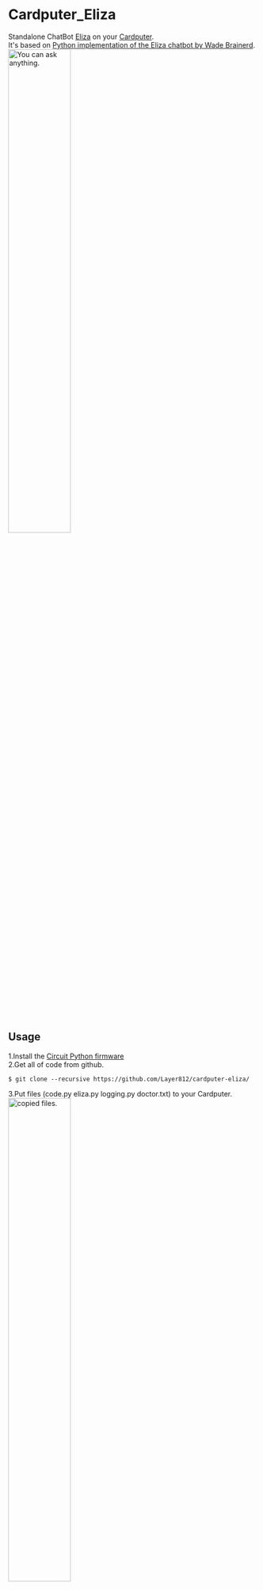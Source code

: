 # Cardputer_Eliza
Standalone ChatBot [Eliza](https://en.wikipedia.org/wiki/ELIZA) on your [Cardputer](https://shop.m5stack.com/products/m5stack-cardputer-kit-w-m5stamps3).<br>
It's based on [Python implementation of the Eliza chatbot by Wade Brainerd](https://github.com/wadetb/eliza).<br>
<img width="50%" alt="You can ask anything." src="https://github.com/user-attachments/assets/ccdba4c8-04f1-40f1-b83e-8274fa0dac4c">
## Usage
1.Install the [Circuit Python firmware](https://circuitpython.org/board/m5stack_cardputer/)<br>
2.Get all of code from github.<br>
```
$ git clone --recursive https://github.com/Layer812/cardputer-eliza/
```
3.Put files (code.py eliza.py logging.py doctor.txt) to your Cardputer.<br>
<img width="50%" alt="copied files." src="https://github.com/user-attachments/assets/5341ae77-fdb1-420a-878d-d4b896040060">
